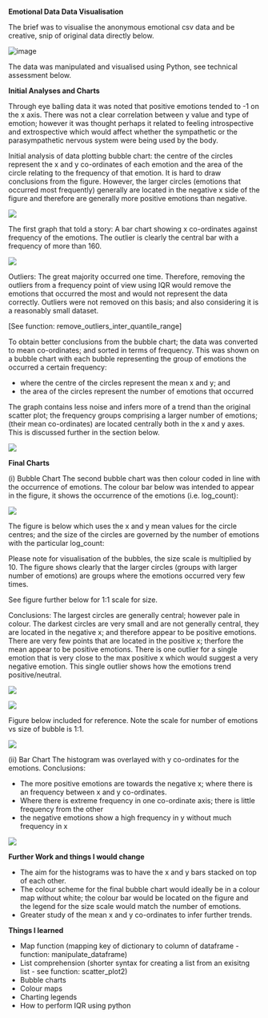 **Emotional Data Data Visualisation**

The brief was to visualise the anonymous emotional csv data and be creative, snip of original data directly below.

![image](https://user-images.githubusercontent.com/76686112/124918007-6b46a580-dfec-11eb-98e5-00e9521c9dbb.png)

The data was manipulated and visualised using Python, see technical assessment below.

**Initial Analyses and Charts**

Through eye balling data it was noted that positive emotions tended to -1 on the x axis.  There was not a clear correlation between y value and type of emotion; however it was thought perhaps it related to feeling introspective and extrospective which would affect whether the sympathetic or the parasympathetic nervous system were being used by the body.

Initial analysis of data plotting bubble chart: the centre of the circles represent the x and y co-ordinates of each emotion and the area of the circle relating to the frequency of that emotion.  It is hard to draw conclusions from the figure. However, the larger circles (emotions that occurred most frequently) generally are located in the negative x side of the figure and therefore are generally more positive emotions than negative. 


![](https://firebasestorage.googleapis.com/v0/b/firescript-577a2.appspot.com/o/imgs%2Fapp%2FIanshaw93%2Foi-yA8FlCB.png?alt=media&token=b8814475-0aba-48b4-9edd-5e2029bffac4)


The first graph that told a story: A bar chart showing x co-ordinates against frequency of the emotions.  The outlier is clearly the central bar with a frequency of more than 160.

![](https://firebasestorage.googleapis.com/v0/b/firescript-577a2.appspot.com/o/imgs%2Fapp%2FIanshaw93%2FHiDiKxG27N.png?alt=media&token=f3beeac7-b384-42b3-894c-90ae646f68e0)

 
Outliers: The great majority occurred one time.  Therefore, removing the outliers from a frequency point of view using IQR would remove the emotions that occurred the most and would not represent the data correctly.  Outliers were not removed on this basis; and also considering it is a reasonably small dataset.

[See function: remove_outliers_inter_quantile_range]

To obtain better conclusions from the bubble chart; the data was converted to mean co-ordinates; and sorted in terms of frequency. This was shown on a bubble chart with each bubble representing the group of emotions the occurred a certain frequency:

*	where the centre of the circles represent the mean x and y; and 
*	the area of the circles represent the number of emotions that occurred

The graph contains less noise and infers more of a trend than the original scatter plot; the frequency groups comprising a larger number of emotions; (their mean co-ordinates) are located centrally both in the x and y axes.  This is discussed further in the section below.


![](https://firebasestorage.googleapis.com/v0/b/firescript-577a2.appspot.com/o/imgs%2Fapp%2FIanshaw93%2Femz9sME2fo.png?alt=media&token=c63fab3e-85a2-4ff9-9dcd-b310085721ac)


**Final Charts**

(i)	Bubble Chart
The second bubble chart was then colour coded in line with the occurrence of emotions.  The colour bar below was intended to appear in the figure, it shows the occurrence of the emotions (i.e. log_count):


![](https://firebasestorage.googleapis.com/v0/b/firescript-577a2.appspot.com/o/imgs%2Fapp%2FIanshaw93%2Fm9SLwjRV2P.png?alt=media&token=3e399f63-d7f1-434f-ad79-e8ce0d40e3de)


The figure is below which uses the x and y mean values for the circle centres; and the size of the circles are governed by the number of emotions with the particular log_count:

Please note for visualisation of the bubbles, the size scale is multiplied by 10.  The figure shows clearly that the larger circles (groups with larger number of emotions) are groups where the emotions occurred very few times.

See figure further below for 1:1 scale for size.

Conclusions: The largest circles are generally central; however pale in colour. The darkest circles are very small and are not generally central, they are located in the negative x; and therefore appear to be positive emotions.  There are very few points that are located in the positive x; therfore the mean appear to be positive emotions.  There is one outlier for a single emotion that is very close to the max positive x which would suggest a very negative emotion.  This single outlier shows how the emotions trend positive/neutral.


![](https://firebasestorage.googleapis.com/v0/b/firescript-577a2.appspot.com/o/imgs%2Fapp%2FIanshaw93%2Flv_ArSzLwx.png?alt=media&token=1a050362-8be5-40b1-9d0f-333f742cec46)


![](https://firebasestorage.googleapis.com/v0/b/firescript-577a2.appspot.com/o/imgs%2Fapp%2FIanshaw93%2FWphC9olKmk.png?alt=media&token=ec3888e0-ccfc-49ff-8fa8-6f6c90fa40be)


 
Figure below included for reference.  Note the scale for number of emotions vs size of bubble is 1:1.  
 

![](https://firebasestorage.googleapis.com/v0/b/firescript-577a2.appspot.com/o/imgs%2Fapp%2FIanshaw93%2FQ1K5985NgY.png?alt=media&token=b2991a74-85a7-47b8-be0e-c650941fe811)



(ii)	Bar Chart
The histogram was overlayed with y co-ordinates for the emotions.  Conclusions:

*	The more positive emotions are towards the negative x; where there is an frequency between x and y co-ordinates.  
*	Where there is extreme frequency in one co-ordinate axis; there is little frequency from the other
*	the negative emotions show a high frequency in y without much frequency in x
 
 
 ![](https://firebasestorage.googleapis.com/v0/b/firescript-577a2.appspot.com/o/imgs%2Fapp%2FIanshaw93%2FjeIPQhJm-F.png?alt=media&token=205c6cac-d6e0-41cb-9ad6-596400d4b400)
 
 
**Further Work and things I would change**

*	The aim for the histograms was to have the x and y bars stacked on top of each other.
*	The colour scheme for the final bubble chart would ideally be in a colour map without white; the colour bar would be located on the figure and the legend for the size scale would match the number of emotions.
*	Greater study of the mean x and y co-ordinates to infer further trends.

**Things I learned**

*	Map function (mapping key of dictionary to column of dataframe - function: manipulate_dataframe)
*	List comprehension (shorter syntax for creating a list from an exisitng list - see function: scatter_plot2)
*	Bubble charts
*	Colour maps
*	Charting legends
*	How to perform IQR using python
